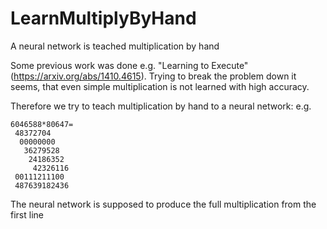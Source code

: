 # LearnMultiplyByHand
A neural network is teached multiplication by hand

Some previous work was done e.g. "Learning to Execute" (https://arxiv.org/abs/1410.4615). Trying to break the problem down it seems,
that even simple multiplication is not learned with high accuracy.

Therefore we try to teach multiplication by hand to a neural network:
e.g.

    6046588*80647=  
     48372704   
      00000000   
       36279528   
        24186352   
         42326116  
     00111211100   
     487639182436  
 
The neural network is supposed to produce the full multiplication from the first line 
